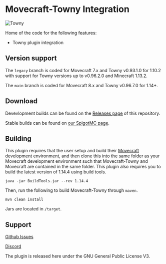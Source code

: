 # Movecraft-Towny Integration
![Towny](https://github.com/TylerS1066/Movecraft-Towny/actions/workflows/maven.yml/badge.svg)

Home of the code for the following features:
 - Towny plugin integration

## Version support
The `legacy` branch is coded for Movecraft 7.x and Towny v0.93.1.0 for 1.10.2 with support for Towny versions up to v0.96.2.0 and Minecraft 1.13.2.

The `main` branch is coded for Movecraft 8.x and Towny v0.96.7.0 for 1.14+.

## Download

Devevlopment builds can be found on the [Releases page](https://github.com/TylerS1066/Movecraft-Towny/releases) of this repository.

Stable builds can be found on [our SpigotMC page](https://www.spigotmc.org/resources/movecraft-towny.90429/).

## Building
This plugin requires that the user setup and build their [Movecraft](https://github.com/APDevTeam/Movecraft) development environment, and then clone this into the same folder as your Movecraft development environment such that Movecraft-Towny and Movecraft are contained in the same folder.  This plugin also requires you to build the latest version of 1.14.4 using build tools.

```
java -jar BuildTools.jar --rev 1.14.4
```

Then, run the following to build Movecraft-Towny through `maven`.
```
mvn clean install
```
Jars are located in `/target`.


## Support
[Github Issues](https://github.com/TylerS1066/Movecraft-Towny/issues)

[Discord](http://bit.ly/JoinAP-Dev)

The plugin is released here under the GNU General Public License V3. 
